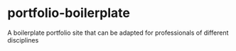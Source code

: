 # portfolio-boilerplate
A boilerplate portfolio site that can be adapted for professionals of different disciplines

